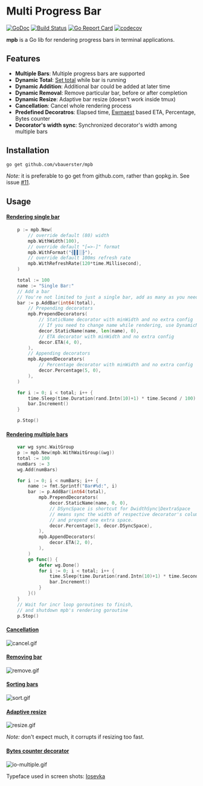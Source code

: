 # Multi Progress Bar

[![GoDoc](https://godoc.org/github.com/vbauerster/mpb?status.svg)](https://godoc.org/github.com/vbauerster/mpb)
[![Build Status](https://travis-ci.org/vbauerster/mpb.svg?branch=master)](https://travis-ci.org/vbauerster/mpb)
[![Go Report Card](https://goreportcard.com/badge/github.com/vbauerster/mpb)](https://goreportcard.com/report/github.com/vbauerster/mpb)
[![codecov](https://codecov.io/gh/vbauerster/mpb/branch/master/graph/badge.svg)](https://codecov.io/gh/vbauerster/mpb)

**mpb** is a Go lib for rendering progress bars in terminal applications.

## Features

* __Multiple Bars__: Multiple progress bars are supported
* __Dynamic Total__: [Set total](https://github.com/vbauerster/mpb/issues/9#issuecomment-344448984) while bar is running
* __Dynamic Addition__: Additional bar could be added at later time
* __Dynamic Removal__: Remove particular bar, before or after completion
* __Dynamic Resize__: Adaptive bar resize (doesn't work inside tmux)
* __Cancellation__: Cancel whole rendering process
* __Predefined Decoratros__: Elapsed time, [Ewmaest](https://github.com/dgryski/trifles/tree/master/ewmaest) based ETA, Percentage, Bytes counter
* __Decorator's width sync__:  Synchronized decorator's width among multiple bars

## Installation

```sh
go get github.com/vbauerster/mpb
```

_Note:_ it is preferable to go get from github.com, rather than gopkg.in. See issue [#11](https://github.com/vbauerster/mpb/issues/11).

## Usage

#### [Rendering single bar](examples/singleBar/main.go)
```go
	p := mpb.New(
		// override default (80) width
		mpb.WithWidth(100),
		// override default "[=>-]" format
		mpb.WithFormat("╢▌▌░╟"),
		// override default 100ms refresh rate
		mpb.WithRefreshRate(120*time.Millisecond),
	)

	total := 100
	name := "Single Bar:"
	// Add a bar
	// You're not limited to just a single bar, add as many as you need
	bar := p.AddBar(int64(total),
		// Prepending decorators
		mpb.PrependDecorators(
			// StaticName decorator with minWidth and no extra config
			// If you need to change name while rendering, use DynamicName
			decor.StaticName(name, len(name), 0),
			// ETA decorator with minWidth and no extra config
			decor.ETA(4, 0),
		),
		// Appending decorators
		mpb.AppendDecorators(
			// Percentage decorator with minWidth and no extra config
			decor.Percentage(5, 0),
		),
	)

	for i := 0; i < total; i++ {
		time.Sleep(time.Duration(rand.Intn(10)+1) * time.Second / 100)
		bar.Increment()
	}

	p.Stop()
```

#### [Rendering multiple bars](examples/simple/main.go)
```go
	var wg sync.WaitGroup
	p := mpb.New(mpb.WithWaitGroup(&wg))
	total := 100
	numBars := 3
	wg.Add(numBars)

	for i := 0; i < numBars; i++ {
		name := fmt.Sprintf("Bar#%d:", i)
		bar := p.AddBar(int64(total),
			mpb.PrependDecorators(
				decor.StaticName(name, 0, 0),
				// DSyncSpace is shortcut for DwidthSync|DextraSpace
				// means sync the width of respective decorator's column
				// and prepend one extra space.
				decor.Percentage(3, decor.DSyncSpace),
			),
			mpb.AppendDecorators(
				decor.ETA(2, 0),
			),
		)
		go func() {
			defer wg.Done()
			for i := 0; i < total; i++ {
				time.Sleep(time.Duration(rand.Intn(10)+1) * time.Second / 100)
				bar.Increment()
			}
		}()
	}
	// Wait for incr loop goroutines to finish,
	// and shutdown mpb's rendering goroutine
	p.Stop()
```

#### [Cancellation](examples/cancel/main.go)

![cancel.gif](examples/gifs/cancel.gif)

#### [Removing bar](examples/remove/main.go)

![remove.gif](examples/gifs/remove.gif)

#### [Sorting bars](examples/sort/main.go)

![sort.gif](examples/gifs/sort.gif)

#### [Adaptive resize](examples/prependETA/main.go)

![resize.gif](examples/gifs/resize.gif)

_Note:_ don't expect much, it corrupts if resizing too fast.

#### [Bytes counter decorator](examples/io/multiple/main.go)

![io-multiple.gif](examples/gifs/io-multiple.gif)

Typeface used in screen shots: [Iosevka](https://be5invis.github.io/Iosevka)
